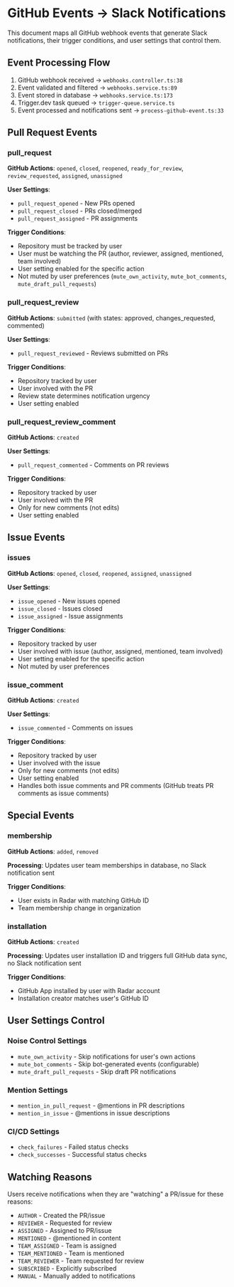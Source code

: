 # GitHub Events → Slack Notifications

This document maps all GitHub webhook events that generate Slack notifications, their trigger conditions, and user settings that control them.

## Event Processing Flow

1. GitHub webhook received → `webhooks.controller.ts:38`
2. Event validated and filtered → `webhooks.service.ts:89`
3. Event stored in database → `webhooks.service.ts:173`
4. Trigger.dev task queued → `trigger-queue.service.ts`
5. Event processed and notifications sent → `process-github-event.ts:33`

## Pull Request Events

### pull_request
**GitHub Actions**: `opened`, `closed`, `reopened`, `ready_for_review`, `review_requested`, `assigned`, `unassigned`

**User Settings**:
- `pull_request_opened` - New PRs opened
- `pull_request_closed` - PRs closed/merged
- `pull_request_assigned` - PR assignments

**Trigger Conditions**:
- Repository must be tracked by user
- User must be watching the PR (author, reviewer, assigned, mentioned, team involved)
- User setting enabled for the specific action
- Not muted by user preferences (`mute_own_activity`, `mute_bot_comments`, `mute_draft_pull_requests`)

### pull_request_review
**GitHub Actions**: `submitted` (with states: approved, changes_requested, commented)

**User Settings**:
- `pull_request_reviewed` - Reviews submitted on PRs

**Trigger Conditions**:
- Repository tracked by user
- User involved with the PR
- Review state determines notification urgency
- User setting enabled

### pull_request_review_comment
**GitHub Actions**: `created`

**User Settings**:
- `pull_request_commented` - Comments on PR reviews

**Trigger Conditions**:
- Repository tracked by user
- User involved with the PR
- Only for new comments (not edits)
- User setting enabled

## Issue Events

### issues
**GitHub Actions**: `opened`, `closed`, `reopened`, `assigned`, `unassigned`

**User Settings**:
- `issue_opened` - New issues opened
- `issue_closed` - Issues closed
- `issue_assigned` - Issue assignments

**Trigger Conditions**:
- Repository tracked by user
- User involved with issue (author, assigned, mentioned, team involved)
- User setting enabled for the specific action
- Not muted by user preferences

### issue_comment
**GitHub Actions**: `created`

**User Settings**:
- `issue_commented` - Comments on issues

**Trigger Conditions**:
- Repository tracked by user
- User involved with the issue
- Only for new comments (not edits)
- User setting enabled
- Handles both issue comments and PR comments (GitHub treats PR comments as issue comments)

## Special Events

### membership
**GitHub Actions**: `added`, `removed`

**Processing**: Updates user team memberships in database, no Slack notification sent

**Trigger Conditions**:
- User exists in Radar with matching GitHub ID
- Team membership change in organization

### installation
**GitHub Actions**: `created`

**Processing**: Updates user installation ID and triggers full GitHub data sync, no Slack notification sent

**Trigger Conditions**:
- GitHub App installed by user with Radar account
- Installation creator matches user's GitHub ID

## User Settings Control

### Noise Control Settings
- `mute_own_activity` - Skip notifications for user's own actions
- `mute_bot_comments` - Skip bot-generated events (configurable)
- `mute_draft_pull_requests` - Skip draft PR notifications

### Mention Settings
- `mention_in_pull_request` - @mentions in PR descriptions
- `mention_in_issue` - @mentions in issue descriptions

### CI/CD Settings
- `check_failures` - Failed status checks
- `check_successes` - Successful status checks

## Watching Reasons

Users receive notifications when they are "watching" a PR/issue for these reasons:
- `AUTHOR` - Created the PR/issue
- `REVIEWER` - Requested for review
- `ASSIGNED` - Assigned to PR/issue
- `MENTIONED` - @mentioned in content
- `TEAM_ASSIGNED` - Team is assigned
- `TEAM_MENTIONED` - Team is mentioned
- `TEAM_REVIEWER` - Team requested for review
- `SUBSCRIBED` - Explicitly subscribed
- `MANUAL` - Manually added to notifications